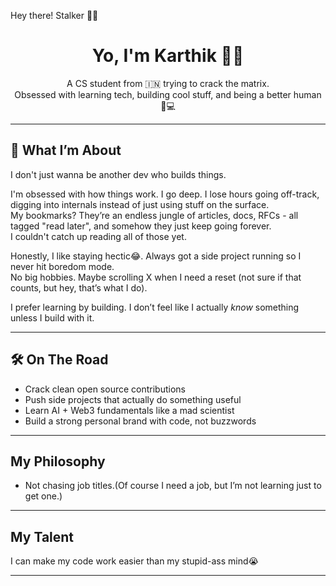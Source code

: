 Hey there! Stalker 👀😏

<h1 align="center">Yo, I'm Karthik 👨‍💻</h1>

<p align="center">
  A CS student from 🇮🇳 trying to crack the matrix. <br />
  Obsessed with learning tech, building cool stuff, and being a better human 💭💻
</p>

---

## 🧠 What I’m About

I don't just wanna be another dev who builds things.

I'm obsessed with how things work. I go deep. I lose hours going off-track, digging into internals instead of just using stuff on the surface.  
My bookmarks? They’re an endless jungle of articles, docs, RFCs - all tagged "read later", and somehow they just keep going forever.  
I couldn't catch up reading all of those yet.

Honestly, I like staying hectic😂. Always got a side project running so I never hit boredom mode.  
No big hobbies. Maybe scrolling X when I need a reset (not sure if that counts, but hey, that’s what I do).

I prefer learning by building. I don’t feel like I actually *know* something unless I build with it.

---

## 🛠️ On The Road

- Crack clean open source contributions  
- Push side projects that actually do something useful  
- Learn AI + Web3 fundamentals like a mad scientist  
- Build a strong personal brand with code, not buzzwords  

---

## My Philosophy

* Not chasing job titles.(Of course I need a job, but I’m not learning just to get one.)
---

## My Talent

I can make my code work easier than my stupid-ass mind😭

---
